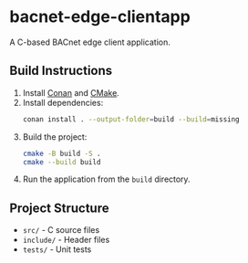# bacnet-edge-clientapp

A C-based BACnet edge client application.

## Build Instructions

1. Install [Conan](https://conan.io/) and [CMake](https://cmake.org/).
2. Install dependencies:
   ```sh
   conan install . --output-folder=build --build=missing
   ```
3. Build the project:
   ```sh
   cmake -B build -S .
   cmake --build build
   ```
4. Run the application from the `build` directory.

## Project Structure
- `src/` - C source files
- `include/` - Header files
- `tests/` - Unit tests

